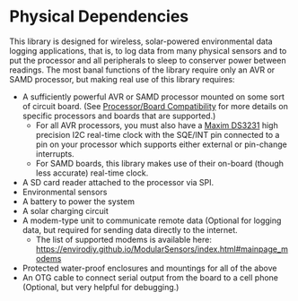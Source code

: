 # Physical Dependencies<!-- {#page_physical_dependencies} -->

This library is designed for wireless, solar-powered environmental data logging applications, that is, to log data from many physical sensors and to put the processor and all peripherals to sleep to conserver power between readings.
The most banal functions of the library require only an AVR or SAMD processor, but making real use of this library requires:

- A sufficiently powerful AVR or SAMD processor mounted on some sort of circuit board.
(See [Processor/Board Compatibility](https://envirodiy.github.io/ModularSensors/page_processor_compatibility.html) for more details on specific processors and boards that are supported.)
  - For all AVR processors, you must also have a [Maxim DS3231](https://www.maximintegrated.com/en/products/digital/real-time-clocks/DS3231.html) high precision I2C real-time clock with the SQE/INT pin connected to a pin on your processor which supports either external or pin-change interrupts.
  - For SAMD boards, this library makes use of their on-board (though less accurate) real-time clock.
- A SD card reader attached to the processor via SPI.
- Environmental sensors
- A battery to power the system
- A solar charging circuit
- A modem-type unit to communicate remote data (Optional for logging data, but required for sending data directly to the internet.
  - The list of supported modems is available here:  <https://envirodiy.github.io/ModularSensors/index.html#mainpage_modems>
- Protected water-proof enclosures and mountings for all of the above
- An OTG cable to connect serial output from the board to a cell phone (Optional, but very helpful for debugging.)
